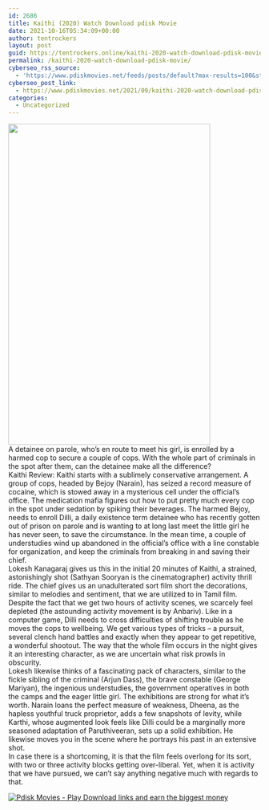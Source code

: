 ```yaml
---
id: 2686
title: Kaithi (2020) Watch Download pdisk Movie
date: 2021-10-16T05:34:09+00:00
author: tentrockers
layout: post
guid: https://tentrockers.online/kaithi-2020-watch-download-pdisk-movie/
permalink: /kaithi-2020-watch-download-pdisk-movie/
cyberseo_rss_source:
  - 'https://www.pdiskmovies.net/feeds/posts/default?max-results=100&start-index=501'
cyberseo_post_link:
  - https://www.pdiskmovies.net/2021/09/kaithi-2020-watch-download-pdisk-movie.html
categories:
  - Uncategorized
---
```

<div class="separator">
  <a href="https://1.bp.blogspot.com/-lAR8WBXFYRo/YUBBDrPzp3I/AAAAAAAAAD0/Fj4gnXlrENAiLvKGGhJhYnxWJ0FvhgNWwCLcBGAsYHQ/s283/ftrfd.jpg" imageanchor="1"><img loading="lazy" border="0" data-original-height="283" data-original-width="178" height="640" src="https://1.bp.blogspot.com/-lAR8WBXFYRo/YUBBDrPzp3I/AAAAAAAAAD0/Fj4gnXlrENAiLvKGGhJhYnxWJ0FvhgNWwCLcBGAsYHQ/w403-h640/ftrfd.jpg" width="403" /></a>
</div>



<div>
  <div>
    <span>A detainee on parole, who&#8217;s en route to meet his girl, is enrolled by a harmed cop to secure a couple of cops. With the whole part of criminals in the spot after them, can the detainee make all the difference?&nbsp;</span>
  </div>
  
  <div>
    <span>Kaithi Review: Kaithi starts with a sublimely conservative arrangement. A group of cops, headed by Bejoy (Narain), has seized a record measure of cocaine, which is stowed away in a mysterious cell under the official&#8217;s office. The medication mafia figures out how to put pretty much every cop in the spot under sedation by spiking their beverages. The harmed Bejoy, needs to enroll Dilli, a daily existence term detainee who has recently gotten out of prison on parole and is wanting to at long last meet the little girl he has never seen, to save the circumstance. In the mean time, a couple of understudies wind up abandoned in the official&#8217;s office with a line constable for organization, and keep the criminals from breaking in and saving their chief.&nbsp;</span>
  </div>
  
  <div>
    <span>Lokesh Kanagaraj gives us this in the initial 20 minutes of Kaithi, a strained, astonishingly shot (Sathyan Sooryan is the cinematographer) activity thrill ride. The chief gives us an unadulterated sort film short the decorations, similar to melodies and sentiment, that we are utilized to in Tamil film. Despite the fact that we get two hours of activity scenes, we scarcely feel depleted (the astounding activity movement is by Anbariv). Like in a computer game, Dilli needs to cross difficulties of shifting trouble as he moves the cops to wellbeing. We get various types of tricks – a pursuit, several clench hand battles and exactly when they appear to get repetitive, a wonderful shootout. The way that the whole film occurs in the night gives it an interesting character, as we are uncertain what risk prowls in obscurity.&nbsp;</span>
  </div>
  
  <div>
    <span>Lokesh likewise thinks of a fascinating pack of characters, similar to the fickle sibling of the criminal (Arjun Dass), the brave constable (George Mariyan), the ingenious understudies, the government operatives in both the camps and the eager little girl. The exhibitions are strong for what it&#8217;s worth. Narain loans the perfect measure of weakness, Dheena, as the hapless youthful truck proprietor, adds a few snapshots of levity, while Karthi, whose augmented look feels like Dilli could be a marginally more seasoned adaptation of Paruthiveeran, sets up a solid exhibition. He likewise moves you in the scene where he portrays his past in an extensive shot.&nbsp;</span>
  </div>
  
  <div>
    <span>In case there is a shortcoming, it is that the film feels overlong for its sort, with two or three activity blocks getting over-liberal. Yet, when it is activity that we have pursued, we can&#8217;t say anything negative much with regards to that.</span>
  </div>
</div>

[![](https://1.bp.blogspot.com/-KJZYdQTn3nw/YS8VdIdXMyI/AAAAAAAAaw4/BR8dsGkpxw0T8C_4G4ALfMA7cP79KN3kwCLcBGAsYHQ/w400-h58/play_download_buttuons-removebg-preview.png "Pdisk Movies - Play Download links and earn the biggest money")](https://kofilink.com/1/bnYya3VoMDAwa3dq?dn=1)